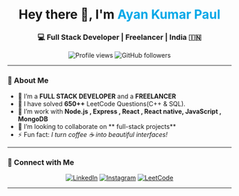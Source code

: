 <!-- Profile Header -->
<h1 align="center">Hey there 👋, I'm <span style="color:#00A8E8;">Ayan Kumar Paul</span></h1>
<h3 align="center">💻 Full Stack Developer | Freelancer | India 🇮🇳</h3>

<p align="center">
  <img src="https://komarev.com/ghpvc/?username=souviksahoo20&label=Profile%20Views&color=0e75b6&style=flat" alt="Profile views" /> 
  <img src="https://img.shields.io/github/followers/souviksahoo20?label=Followers&style=social" alt="GitHub followers" />
</p>

---

### 🌟 About Me

- 🔭 I’m a **FULL STACK DEVELOPER** and a **FREELANCER**
- 🔭 I have solved **650++** LeetCode Questions(C++ & SQL). 
- 🌱 I’m work with  **Node.js , Express , React , React native, JavaScript , MongoDB**
- 👯 I’m looking to collaborate on ** full-stack projects**
- ⚡ Fun fact: *I turn coffee ☕ into beautiful interfaces!*

---

### 🤝 Connect with Me

<p align="center">
  <a href="https://www.linkedin.com/in/ayan-paul-384396294/" target="_blank"><img src="https://img.icons8.com/color/48/000000/linkedin.png" alt="LinkedIn"/></a>
  <a href="https://www.instagram.com/a.k_paul_/" target="_blank"><img src="https://img.icons8.com/fluency/48/000000/instagram-new.png" alt="Instagram"/></a>
  <a href="https://leetcode.com/u/Ayankumar/" target="_blank"><img src="https://img.icons8.com/external-tal-revivo-color-tal-revivo/48/000000/external-level-up-your-coding-skills-and-quickly-land-a-job-logo-color-tal-revivo.png" alt="LeetCode"/></a>
</p>

---
